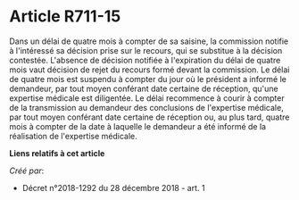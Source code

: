 # Article R711-15

Dans un délai de quatre mois à compter de sa saisine, la commission notifie à l'intéressé sa décision prise sur le recours,
qui se substitue à la décision contestée. L'absence de décision notifiée à l'expiration du délai de quatre mois vaut décision
de rejet du recours formé devant la commission. Le délai de quatre mois est suspendu à compter du jour où le président a
informé le demandeur, par tout moyen conférant date certaine de réception, qu'une expertise médicale est diligentée. Le délai
recommence à courir à compter de la transmission au demandeur des conclusions de l'expertise médicale, par tout moyen
conférant date certaine de réception ou, au plus tard, quatre mois à compter de la date à laquelle le demandeur a été informé
de la réalisation de l'expertise médicale.

**Liens relatifs à cet article**

_Créé par_:

  - Décret n°2018-1292 du 28 décembre 2018 - art. 1
